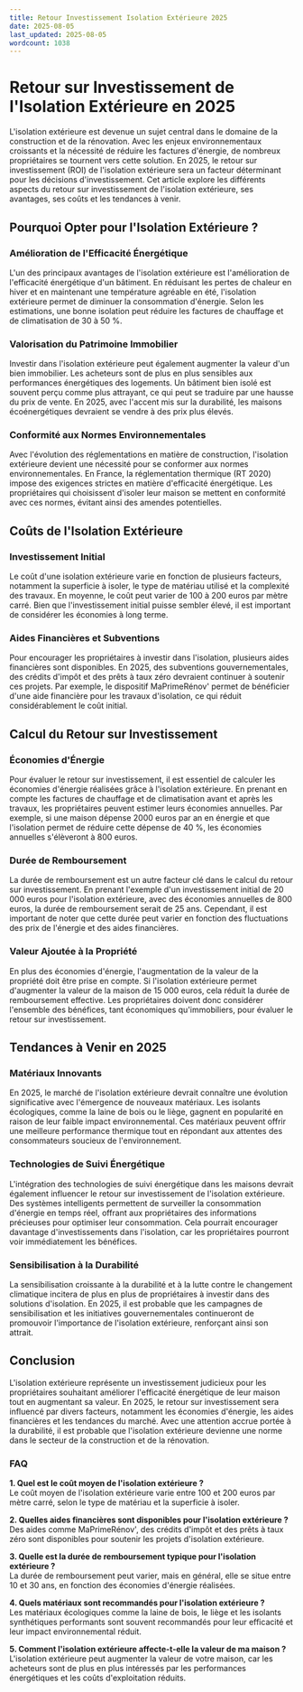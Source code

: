 ```yaml
---
title: Retour Investissement Isolation Extérieure 2025
date: 2025-08-05
last_updated: 2025-08-05
wordcount: 1038
---
```


# Retour sur Investissement de l'Isolation Extérieure en 2025

L'isolation extérieure est devenue un sujet central dans le domaine de la construction et de la rénovation. Avec les enjeux environnementaux croissants et la nécessité de réduire les factures d'énergie, de nombreux propriétaires se tournent vers cette solution. En 2025, le retour sur investissement (ROI) de l'isolation extérieure sera un facteur déterminant pour les décisions d'investissement. Cet article explore les différents aspects du retour sur investissement de l'isolation extérieure, ses avantages, ses coûts et les tendances à venir.

## Pourquoi Opter pour l'Isolation Extérieure ?

### Amélioration de l'Efficacité Énergétique

L'un des principaux avantages de l'isolation extérieure est l'amélioration de l'efficacité énergétique d'un bâtiment. En réduisant les pertes de chaleur en hiver et en maintenant une température agréable en été, l'isolation extérieure permet de diminuer la consommation d'énergie. Selon les estimations, une bonne isolation peut réduire les factures de chauffage et de climatisation de 30 à 50 %.

### Valorisation du Patrimoine Immobilier

Investir dans l'isolation extérieure peut également augmenter la valeur d'un bien immobilier. Les acheteurs sont de plus en plus sensibles aux performances énergétiques des logements. Un bâtiment bien isolé est souvent perçu comme plus attrayant, ce qui peut se traduire par une hausse du prix de vente. En 2025, avec l'accent mis sur la durabilité, les maisons écoénergétiques devraient se vendre à des prix plus élevés.

### Conformité aux Normes Environnementales

Avec l'évolution des réglementations en matière de construction, l'isolation extérieure devient une nécessité pour se conformer aux normes environnementales. En France, la réglementation thermique (RT 2020) impose des exigences strictes en matière d'efficacité énergétique. Les propriétaires qui choisissent d'isoler leur maison se mettent en conformité avec ces normes, évitant ainsi des amendes potentielles.

## Coûts de l'Isolation Extérieure

### Investissement Initial

Le coût d'une isolation extérieure varie en fonction de plusieurs facteurs, notamment la superficie à isoler, le type de matériau utilisé et la complexité des travaux. En moyenne, le coût peut varier de 100 à 200 euros par mètre carré. Bien que l'investissement initial puisse sembler élevé, il est important de considérer les économies à long terme.

### Aides Financières et Subventions

Pour encourager les propriétaires à investir dans l'isolation, plusieurs aides financières sont disponibles. En 2025, des subventions gouvernementales, des crédits d'impôt et des prêts à taux zéro devraient continuer à soutenir ces projets. Par exemple, le dispositif MaPrimeRénov' permet de bénéficier d'une aide financière pour les travaux d'isolation, ce qui réduit considérablement le coût initial.

## Calcul du Retour sur Investissement

### Économies d'Énergie

Pour évaluer le retour sur investissement, il est essentiel de calculer les économies d'énergie réalisées grâce à l'isolation extérieure. En prenant en compte les factures de chauffage et de climatisation avant et après les travaux, les propriétaires peuvent estimer leurs économies annuelles. Par exemple, si une maison dépense 2000 euros par an en énergie et que l'isolation permet de réduire cette dépense de 40 %, les économies annuelles s'élèveront à 800 euros.

### Durée de Remboursement

La durée de remboursement est un autre facteur clé dans le calcul du retour sur investissement. En prenant l'exemple d'un investissement initial de 20 000 euros pour l'isolation extérieure, avec des économies annuelles de 800 euros, la durée de remboursement serait de 25 ans. Cependant, il est important de noter que cette durée peut varier en fonction des fluctuations des prix de l'énergie et des aides financières.

### Valeur Ajoutée à la Propriété

En plus des économies d'énergie, l'augmentation de la valeur de la propriété doit être prise en compte. Si l'isolation extérieure permet d'augmenter la valeur de la maison de 15 000 euros, cela réduit la durée de remboursement effective. Les propriétaires doivent donc considérer l'ensemble des bénéfices, tant économiques qu'immobiliers, pour évaluer le retour sur investissement.

## Tendances à Venir en 2025

### Matériaux Innovants

En 2025, le marché de l'isolation extérieure devrait connaître une évolution significative avec l'émergence de nouveaux matériaux. Les isolants écologiques, comme la laine de bois ou le liège, gagnent en popularité en raison de leur faible impact environnemental. Ces matériaux peuvent offrir une meilleure performance thermique tout en répondant aux attentes des consommateurs soucieux de l'environnement.

### Technologies de Suivi Énergétique

L'intégration des technologies de suivi énergétique dans les maisons devrait également influencer le retour sur investissement de l'isolation extérieure. Des systèmes intelligents permettent de surveiller la consommation d'énergie en temps réel, offrant aux propriétaires des informations précieuses pour optimiser leur consommation. Cela pourrait encourager davantage d'investissements dans l'isolation, car les propriétaires pourront voir immédiatement les bénéfices.

### Sensibilisation à la Durabilité

La sensibilisation croissante à la durabilité et à la lutte contre le changement climatique incitera de plus en plus de propriétaires à investir dans des solutions d'isolation. En 2025, il est probable que les campagnes de sensibilisation et les initiatives gouvernementales continueront de promouvoir l'importance de l'isolation extérieure, renforçant ainsi son attrait.

## Conclusion

L'isolation extérieure représente un investissement judicieux pour les propriétaires souhaitant améliorer l'efficacité énergétique de leur maison tout en augmentant sa valeur. En 2025, le retour sur investissement sera influencé par divers facteurs, notamment les économies d'énergie, les aides financières et les tendances du marché. Avec une attention accrue portée à la durabilité, il est probable que l'isolation extérieure devienne une norme dans le secteur de la construction et de la rénovation.

### FAQ

**1. Quel est le coût moyen de l'isolation extérieure ?**  
Le coût moyen de l'isolation extérieure varie entre 100 et 200 euros par mètre carré, selon le type de matériau et la superficie à isoler.

**2. Quelles aides financières sont disponibles pour l'isolation extérieure ?**  
Des aides comme MaPrimeRénov', des crédits d'impôt et des prêts à taux zéro sont disponibles pour soutenir les projets d'isolation extérieure.

**3. Quelle est la durée de remboursement typique pour l'isolation extérieure ?**  
La durée de remboursement peut varier, mais en général, elle se situe entre 10 et 30 ans, en fonction des économies d'énergie réalisées.

**4. Quels matériaux sont recommandés pour l'isolation extérieure ?**  
Les matériaux écologiques comme la laine de bois, le liège et les isolants synthétiques performants sont souvent recommandés pour leur efficacité et leur impact environnemental réduit.

**5. Comment l'isolation extérieure affecte-t-elle la valeur de ma maison ?**  
L'isolation extérieure peut augmenter la valeur de votre maison, car les acheteurs sont de plus en plus intéressés par les performances énergétiques et les coûts d'exploitation réduits.